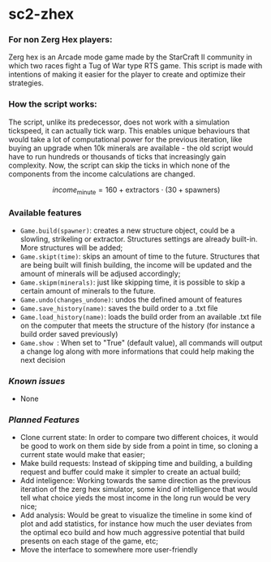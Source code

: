 # sc2-zhex
### **For non Zerg Hex players:**
Zerg hex is an Arcade mode game made by the StarCraft II community in which two races fight a Tug of War type RTS game. This script is made with intentions of making it easier for the player to create and optimize their strategies.
### **How the script works:**
The script, unlike its predecessor, does not work with a simulation tickspeed, it can actually tick warp. This enables unique behaviours that would take a lot of computational power for the previous iteration, like buying an upgrade when 10k minerals are available - the old script would have to run hundreds or thousands of ticks that increasingly gain complexity. Now, the script can skip the ticks in which none of the components from the income calculations are changed.

$$ income_\text{minute} = 160+\text{extractors}\cdot(30+\text{spawners}) $$

### **Available features**
- ```Game.build(spawner)```: creates a new structure object, could be a slowling, strikeling or extractor. Structures settings are already built-in. More structures will be added;
- ```Game.skipt(time)```: skips an amount of time to the future. Structures that are being built will finish building, the income will be updated and the amount of minerals will be adjused accordingly;
- ```Game.skipm(minerals)```: just like skipping time, it is possible to skip a certain amount of minerals to the future.
- ```Game.undo(changes_undone)```: undos the defined amount of features
- ```Game.save_history(name)```: saves the build order to a .txt file
- ```Game.load_history(name)```: loads the build order from an available .txt file on the computer that meets the structure of the history (for instance a build order saved previously)
- ```Game.show ```: When set to "True" (default value), all commands will output a change log along with more informations that could help making the next decision

### *Known issues*
- None

### *Planned Features*
- Clone current state: In order to compare two different choices, it would be good to work on them side by side from a point in time, so cloning a current state would make that easier;
- Make build requests: Instead of skipping time and building, a building request and buffer could make it simpler to create an actual build;
- Add inteligence: Working towards the same direction as the previous iteration of the zerg hex simulator, some kind of intelligence that would tell what choice yieds the most income in the long run would be very nice;
- Add analysis: Would be great to visualize the timeline in some kind of plot and add statistics, for instance how much the user deviates from the optimal eco build and how much aggressive potential that build presents on each stage of the game, etc;
- Move the interface to somewhere more user-friendly
